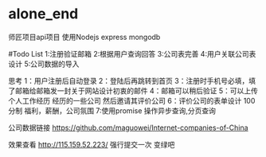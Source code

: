 ﻿# alone_end
师匠项目api项目 使用Nodejs express mongodb

#Todo List
1:注册验证邮箱
2:根据用户查询回答
3:公司表完善
4:用户关联公司表设计
5:公司数据的导入

思考
1：用户注册后自动登录
2：登陆后再跳转到首页
3：注册时手机号必填，填了邮箱给邮箱发一封关于网站设计初衷的邮件
4：邮箱可以稍后验证
5：可以上传个人工作经历 经历的一些公司 然后邀请其评价公司
6：评价公司的表单设计 100分制 福利，薪酬，公司氛围
7:使用promise 操作异步查询,分页查询

公司数据链接 https://github.com/maguowei/Internet-companies-of-China

效果查看  http://115.159.52.223/
强行提交一次 变绿吧